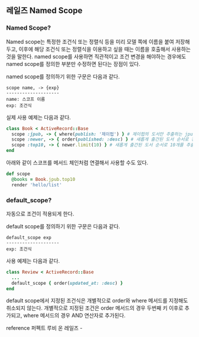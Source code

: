 ## 레일즈 Named Scope

### Named Scope?
Named scope는 특정한 조건식 또는 정렬식 등을 미리 모델 쪽에 이름을 붙여 저장해두고, 이후에 해당 조건식 또는 정렬식을 이용하고 싶을 때는 이름을 호출해서 사용하는 것을 말한다. named scope를 사용하면 직관적이고 조건 변경을 해야하는 경우에도 named scope를 정의한 부분만 수정하면 된다는 장점이 있다.

named scope를 정의하기 위한 구문은 다음과 같다.
```
scope name, -> {exp}
--------------------
name: 스코프 이름
exp: 조건식
```
실제 사용 예제는 다음과 같다.
```ruby
class Book < ActiveRecord::Base
  scope :jpub, -> { where(publish: '제이펍') } # 제이펍의 도서만 추출하는 jpub 스코프
  scope :newer, -> { order(published: :desc) } # 새롭게 출간된 도서 순서로 정렬해서 추출하는 newer 스코프
  scope :top10, -> { newer.limit(10) } # 새롭게 출간된 도서 순서로 10개를 추출하는 top10 스코프, 기존의 named scope를 기반으로 새로운 스코프를 생성 가능
end
```
아래와 같이 스코프를 메서드 체인처럼 연결해서 사용할 수도 있다.
```ruby
def scope
  @books = Book.jpub.top10
  render 'hello/list'
```

### default_scope?
자동으로 조건이 적용되게 한다.

default scope를 정의하기 위한 구문은 다음과 같다.
```
default_scope exp
--------------------
exp: 조건식
```
사용 예제는 다음과 같다.

```ruby
class Review < ActiveRecord::Base
  ...
  default_scope { order(updated_at: :desc) }
end
```

default scope에서 지정된 조건식은 개별적으로 order와 where 메서드를 지정해도 취소되지 않는다. 개별적으로 지정된 조건은 order 메서드의 경우 두번째 키 이후로 추가되고, where 메서드의 경우 AND 연산자로 추가된다.

reference
퍼펙트 루비 온 레일즈 - 
